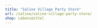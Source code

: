 ```yaml
---
title: "Saline Village Party Store"
url: /saline/saline-village-party-store/
shop: Lebensmittel
---
```

